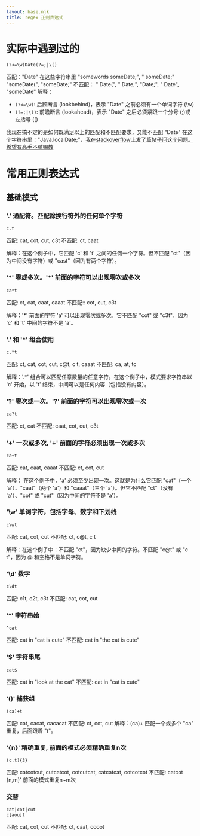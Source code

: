 ```yaml
---
layout: base.njk
title: regex 正则表达式
---
```

# 实际中遇到过的
```regex
(?<=\w)Date(?=;|\()
```
匹配："Date" 在这些字符串里 "somewords someDate;", " someDate;" "someDate(", "someDate;"
不匹配： " Date(", " Date;", "Date;", " Date", "someDate"
解释：
- `(?<=\w)`: 后顾断言 (lookbehind)，表示 "Date" 之前必须有一个单词字符 (\w)
- `(?=;|\()`: 前瞻断言 (lookahead)，表示 "Date" 之后必须紧跟一个分号 (;)或左括号 (\() 

我现在搞不定的是如何既满足以上的匹配和不匹配要求，又能不匹配 "Date" 在这个字符串里："Java.localDate;"，[我在stackoverflow上发了篇帖子问这个问题。希望有高手不腻赐教](https://stackoverflow.com/questions/78687342/how-to-not-match-negative-match-certain-patterns-in-lookbehind)

# 常用正则表达式
## 基础模式
### '.' 通配符。匹配除换行符外的任何单个字符
```regex
c.t
```
匹配: cat, cot, cut, c3t
不匹配: ct, caat

解释：在这个例子中，它匹配 'c' 和 't' 之间的任何一个字符。但不匹配 "ct"（因为中间没有字符）或 "cast"（因为有两个字符）。

### '\*' 零或多次。'\*' 前面的字符可以出现零次或多次 
```regex
ca*t
```
匹配: ct, cat, caat, caaat
不匹配:: cot, cut, c3t

解释：'*' 前面的字符 'a' 可以出现零次或多次。它不匹配 "cot" 或 "c3t"，因为 'c' 和 't' 中间的字符不是 'a'。

### '.' 和 '*' 组合使用
```regex
c.*t
```
匹配: ct, cat, cot, cut, c@t, c t, caaat
不匹配: ca, at, tc

解释：'.*' 组合可以匹配任意数量的任意字符。在这个例子中，模式要求字符串以 'c' 开始，以 't' 结束，中间可以是任何内容（包括没有内容）。

### '?' 零次或一次。'?' 前面的字符可以出现零次或一次
```regex
ca?t
```
匹配: ct, cat
不匹配: caat, cot, cut, c3t

### '+' 一次或多次, '+' 前面的字符必须出现一次或多次
```regex
ca+t
```
匹配: cat, caat, caaat
不匹配: ct, cot, cut

解释：
在这个例子中，'a' 必须至少出现一次。这就是为什么它匹配 "cat"（一个 'a'）、"caat"（两个 'a'）和 "caaat"（三个 'a'）。但它不匹配 "ct"（没有 'a'）、"cot" 或 "cut"（因为中间的字符不是 'a'）。

### '\w' 单词字符，包括字母、数字和下划线
```regex
c\wt
```
匹配: cat, cot, cut
不匹配: ct, c@t, c t

解释：在这个例子中：不匹配 "ct"，因为缺少中间的字符。不匹配 "c@t" 或 "c t"，因为 @ 和空格不是单词字符。

### '\d' 数字
```regex
c\dt
```
匹配: c1t, c2t, c3t
不匹配: cat, cot, cut

### '^' 字符串始
```regex
^cat
```
匹配: cat in "cat is cute"
不匹配: cat in "the cat is cute"

### '$' 字符串尾
```regex
cat$
```
匹配: cat in "look at the cat"
不匹配: cat in "cat is cute"

### '()' 捕获组
```regex
(ca)+t
```
匹配: cat, cacat, cacacat
不匹配: ct, cot, cut
解释：(ca)+ 匹配一个或多个 "ca" 重复，后面跟着 "t"。

### '{n}' 精确重复, 前面的模式必须精确重复n次
```regex
(c.t){3}
```
匹配: catcotcut, cutcatcot, cotcutcat, catcatcat, cotcotcot
不匹配: catcot
{n,m}' 前面的模式重复n~m次

### 交替
```regex
cat|cot|cut
c[aou]t
```
匹配: cat, cot, cut
不匹配: ct, caat, cooot
